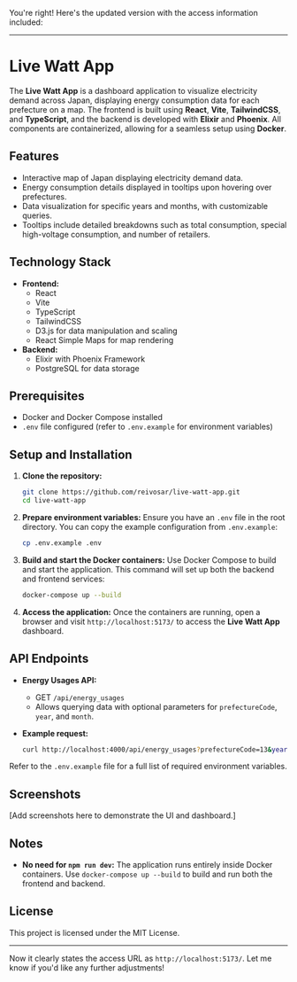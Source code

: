 You're right! Here's the updated version with the access information included:

---

# Live Watt App

The **Live Watt App** is a dashboard application to visualize electricity demand across Japan, displaying energy consumption data for each prefecture on a map. The frontend is built using **React**, **Vite**, **TailwindCSS**, and **TypeScript**, and the backend is developed with **Elixir** and **Phoenix**. All components are containerized, allowing for a seamless setup using **Docker**.

## Features

- Interactive map of Japan displaying electricity demand data.
- Energy consumption details displayed in tooltips upon hovering over prefectures.
- Data visualization for specific years and months, with customizable queries.
- Tooltips include detailed breakdowns such as total consumption, special high-voltage consumption, and number of retailers.

## Technology Stack

- **Frontend:**
  - React
  - Vite
  - TypeScript
  - TailwindCSS
  - D3.js for data manipulation and scaling
  - React Simple Maps for map rendering
- **Backend:**
  - Elixir with Phoenix Framework
  - PostgreSQL for data storage

## Prerequisites

- Docker and Docker Compose installed
- `.env` file configured (refer to `.env.example` for environment variables)

## Setup and Installation

1. **Clone the repository:**
   ```bash
   git clone https://github.com/reivosar/live-watt-app.git
   cd live-watt-app
   ```

2. **Prepare environment variables:**
   Ensure you have an `.env` file in the root directory. You can copy the example configuration from `.env.example`:
   ```bash
   cp .env.example .env
   ```

3. **Build and start the Docker containers:**
   Use Docker Compose to build and start the application. This command will set up both the backend and frontend services:
   ```bash
   docker-compose up --build
   ```

4. **Access the application:**
   Once the containers are running, open a browser and visit `http://localhost:5173/` to access the **Live Watt App** dashboard.

## API Endpoints

- **Energy Usages API:**
  - GET `/api/energy_usages`
  - Allows querying data with optional parameters for `prefectureCode`, `year`, and `month`.

- **Example request:**
  ```bash
  curl http://localhost:4000/api/energy_usages?prefectureCode=13&year=2024&month=3
  ```

Refer to the `.env.example` file for a full list of required environment variables.

## Screenshots

[Add screenshots here to demonstrate the UI and dashboard.]

## Notes

- **No need for `npm run dev`:** The application runs entirely inside Docker containers. Use `docker-compose up --build` to build and run both the frontend and backend.

## License

This project is licensed under the MIT License.

---

Now it clearly states the access URL as `http://localhost:5173/`. Let me know if you'd like any further adjustments!
